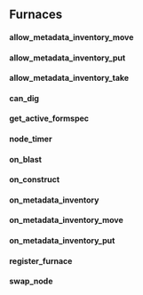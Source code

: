 Furnaces 
------
#### allow_metadata_inventory_move
#### allow_metadata_inventory_put
#### allow_metadata_inventory_take
#### can_dig
#### get_active_formspec
#### node_timer
#### on_blast
#### on_construct
#### on_metadata_inventory
#### on_metadata_inventory_move
#### on_metadata_inventory_put
#### register_furnace
#### swap_node
